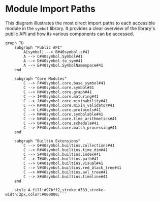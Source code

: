 # Module Import Paths

This diagram illustrates the most direct import paths to each accessible module in the `symbol` library. It provides a clear overview of the library's public API and how its various components can be accessed.

```mermaid
graph TD
    subgraph "Public API"
        A[symbol] --> B#40symbol.s#41
        A --> C#40symbol.Symbol#41
        A --> D#40symbol.to_sym#41
        A --> E#40symbol.SymbolNamespace#41
    end

    subgraph "Core Modules"
        C --> F#40symbol.core.base_symbol#41
        C --> G#40symbol.core.symbol#41
        C --> H#40symbol.core.graph#41
        C --> I#40symbol.core.maturing#41
        C --> J#40symbol.core.mixinability#41
        C --> K#40symbol.core.mixin_validator#41
        C --> L#40symbol.core.protocols#41
        C --> M#40symbol.core.symbolable#41
        C --> N#40symbol.core.time_arithmetics#41
        C --> O#40symbol.core.schedule#41
        C --> P#40symbol.core.batch_processing#41
    end

    subgraph "Builtin Extensions"
        C --> Q#40symbol.builtins.collections#41
        C --> R#40symbol.builtins.time_dim#41
        C --> S#40symbol.builtins.index#41
        C --> T#40symbol.builtins.path#41
        C --> U#40symbol.builtins.visual#41
        C --> V#40symbol.builtins.red_black_tree#41
        C --> W#40symbol.builtins.avl_tree#41
        C --> X#40symbol.builtins.timeline#41
    end

    style A fill:#97bff2,stroke:#333,stroke-width:2px,color:#000000;```
